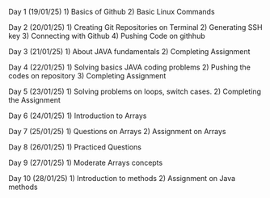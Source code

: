 Day 1 (19/01/25)
    1) Basics of Github
    2) Basic Linux Commands

Day 2 (20/01/25)
    1) Creating Git Repositories on Terminal
    2) Generating SSH key
    3) Connecting with Github
    4) Pushing Code on githhub

Day 3 (21/01/25)
    1) About JAVA fundamentals
    2) Completing Assignment

Day 4 (22/01/25)
    1) Solving basics JAVA coding problems
    2) Pushing the codes on repository
    3) Completing Assignment

Day 5 (23/01/25)
    1) Solving problems on loops, switch cases.
    2) Completing the Assignment

Day 6 (24/01/25)
    1) Introduction to Arrays

Day 7 (25/01/25)
    1) Questions on Arrays
    2) Assignment on Arrays

Day 8 (26/01/25)
    1) Practiced Questions

Day 9 (27/01/25)
    1) Moderate Arrays concepts

Day 10 (28/01/25)
    1) Introduction to methods
    2) Assignment on Java methods
    
